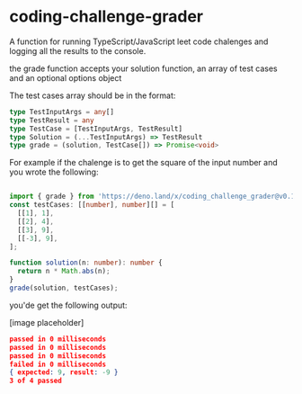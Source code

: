 # coding-challenge-grader

A function for running TypeScript/JavaScript leet code chalenges and logging all
the results to the console.

the grade function accepts your solution function, an array of test cases and an
optional options object

The test cases array should be in the format:

```typescript
type TestInputArgs = any[]
type TestResult = any
type TestCase = [TestInputArgs, TestResult]
type Solution = (...TestInputArgs) => TestResult
type grade = (solution, TestCase[]) => Promise<void>
```

For example if the chalenge is to get the square of the input number and you
wrote the following:

```typescript

import { grade } from 'https://deno.land/x/coding_challenge_grader@v0.1.0/mod.ts'
const testCases: [[number], number][] = [
  [[1], 1],
  [[2], 4],
  [[3], 9],
  [[-3], 9],
];

function solution(n: number): number {
  return n * Math.abs(n);
}
grade(solution, testCases);
```

you'de get the following output:

[image placeholder]

```json
passed in 0 milliseconds
passed in 0 milliseconds
passed in 0 milliseconds
failed in 0 milliseconds
{ expected: 9, result: -9 }
3 of 4 passed
```
